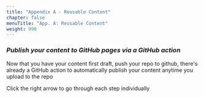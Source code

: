 ```yaml
---
title: "Appendix A - Reusable Content"
chapter: false
menuTitle: "App. A: Reusable Content"
weight: 990
---
```


### ***Publish your content to GitHub pages via a GitHub action***

Now that you have your content first draft, push your repo to github, there's already a GitHub action to automatically publish your content anytime you upload to the repo

Click the right arrow to go through each step individually
